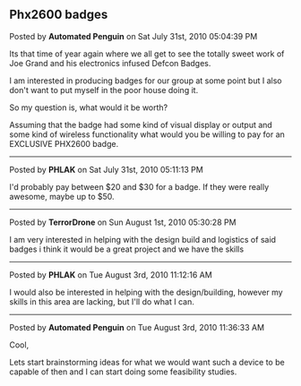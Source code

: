 ## Phx2600 badges
Posted by **Automated Penguin** on Sat July 31st, 2010 05:04:39 PM

Its that time of year again where we all get to see the totally sweet work of
Joe Grand and his electronics infused Defcon Badges.

I am interested in producing badges for our group at some point but I also don't
want to put myself in the poor house doing it.

So my question is, what would it be worth?

Assuming that the badge had some kind of visual display or output and some kind
of wireless functionality what would you be willing to pay for an EXCLUSIVE
PHX2600 badge.

--------------------------------------------------------------------------------

Posted by **PHLAK** on Sat July 31st, 2010 05:11:13 PM

I'd probably pay between $20 and $30 for a badge.  If they were really awesome,
maybe up to $50.

--------------------------------------------------------------------------------

Posted by **TerrorDrone** on Sun August 1st, 2010 05:30:28 PM

I am very interested in helping with the design build and logistics of said
badges i think it would be a great project and we have the skills

--------------------------------------------------------------------------------

Posted by **PHLAK** on Tue August 3rd, 2010 11:12:16 AM

I would also be interested in helping with the design/building, however my
skills in this area are lacking, but I'll do what I can.

--------------------------------------------------------------------------------

Posted by **Automated Penguin** on Tue August 3rd, 2010 11:36:33 AM

Cool,

Lets start brainstorming ideas for what we would want such a device to be
capable of then and I can start doing some feasibility studies.
